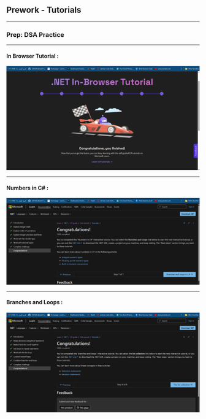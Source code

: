 ## Prework - Tutorials
---
### Prep: DSA Practice
---
#### In Browser Tutorial :
![Browser image](./assets/Dotnet%20browser.png)

---
#### Numbers in C# :

![Browser image](./assets/CSharp_Numbers.png)

---
#### Branches and Loops :

![Browser image](./assets/CSharp_loops.png)
